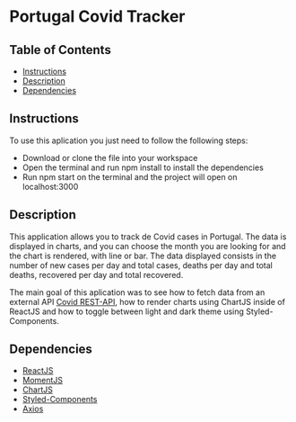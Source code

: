 # Portugal Covid Tracker

## Table of Contents

  * [Instructions](#instructions)
  * [Description](#description)
  * [Dependencies](#dependencies)
  
  
  
## Instructions
To use this aplication you just need to follow the following steps:
  * Download or clone the file into your workspace
  * Open the terminal and run npm install to install the dependencies
  * Run npm start on the terminal and the project will open on localhost:3000



## Description
This application allows you to track de Covid cases in Portugal. The data is displayed in charts, and you can choose the month you are looking for and the chart is rendered, with line or bar. The data displayed consists in the number of new cases per day and total cases, deaths per day and total deaths, recovered per day and total recovered.

The main goal of this aplication was to see how to fetch data from an external API [Covid REST-API](https://covid19-api.vost.pt/), how to render charts using ChartJS inside of ReactJS and how to toggle between light and dark theme using Styled-Components.



## Dependencies
- [ReactJS](https://reactjs.org/)
- [MomentJS](https://momentjs.com/)
- [ChartJS](https://www.chartjs.org/)
- [Styled-Components](https://styled-components.com/)
- [Axios](https://github.com/axios/axios)
